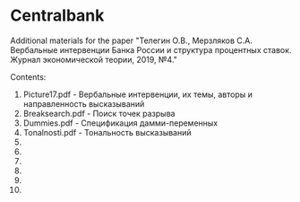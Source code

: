 # Centralbank
Additional materials for the paper 
"Телегин О.В., Мерзляков С.А. Вербальные интервенции Банка России и структура процентных ставок. Журнал экономической теории, 2019, №4."

Contents:
1) Picture17.pdf - Вербальные интервенции, их темы, авторы и направленность высказываний 
2) Breaksearch.pdf - Поиск точек разрыва
3) Dummies.pdf - Спецификация дамми-переменных
4) Tonalnosti.pdf - Тональность высказываний
5)
6)
7)
8)
9)
10)
